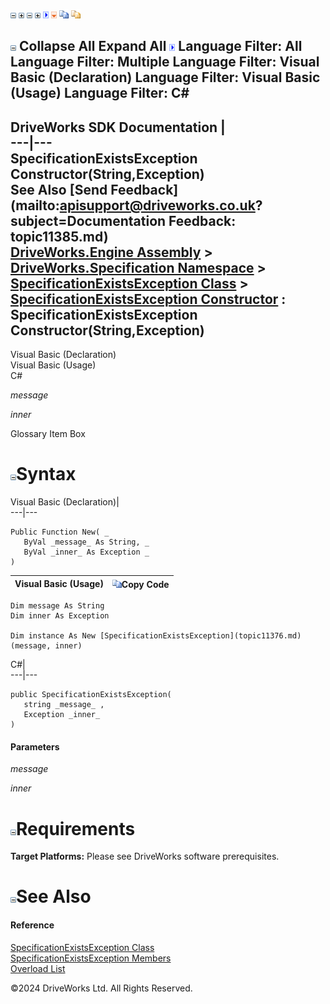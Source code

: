 ![](dotnetimages/collapse.gif) ![](dotnetimages/expand.gif) ![](dotnetimages/collapse.gif) ![](dotnetimages/expand.gif) ![](dotnetimages/drpdown.gif) ![](dotnetimages/drpdown_orange.gif) ![](dotnetimages/copycode.gif) ![](dotnetimages/copycodeHighlight.gif)

![](dotnetimages/collapse.gif) Collapse All Expand All ![](dotnetimages/drpdown.gif) Language Filter: All  Language Filter: Multiple  Language Filter: Visual Basic (Declaration) Language Filter: Visual Basic (Usage) Language Filter: C#  
---  
DriveWorks SDK Documentation  |   
---|---  
SpecificationExistsException Constructor(String,Exception)   
See Also [Send Feedback](mailto:apisupport@driveworks.co.uk?subject=Documentation Feedback: topic11385.md)  
[DriveWorks.Engine Assembly](topic2156.md) > [DriveWorks.Specification Namespace](topic10764.md) > [SpecificationExistsException Class](topic11376.md) > [SpecificationExistsException Constructor](topic11382.md) : SpecificationExistsException Constructor(String,Exception)  
---  
  
Visual Basic (Declaration)    
Visual Basic (Usage)    
C# 

_message_
    

_inner_
    

Glossary Item Box

# ![](dotnetimages/collapse.gif)Syntax

Visual Basic (Declaration)|   
---|---  
      
    
    Public Function New( _
       ByVal _message_ As String, _
       ByVal _inner_ As Exception _
    )  
  
Visual Basic (Usage)| ![](dotnetimages/copycode.gif)Copy Code  
---|---  
      
    
    Dim message As String
    Dim inner As Exception
     
    Dim instance As New [SpecificationExistsException](topic11376.md)(message, inner)  
  
C#|   
---|---  
      
    
    public SpecificationExistsException( 
       string _message_ ,
       Exception _inner_
    )  
  
#### Parameters

 _message_
    
_inner_
    

# ![](dotnetimages/collapse.gif)Requirements

**Target Platforms:** Please see DriveWorks software prerequisites.

# ![](dotnetimages/collapse.gif)See Also

#### Reference

[SpecificationExistsException Class](topic11376.md)   
[SpecificationExistsException Members](topic11377.md)   
[Overload List](topic11382.md)

©2024 DriveWorks Ltd. All Rights Reserved.
